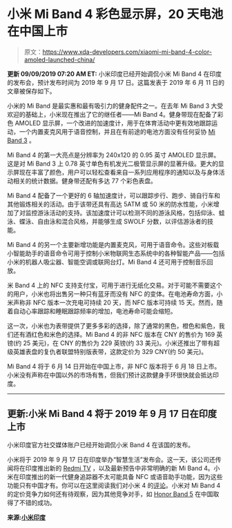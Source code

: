# 小米 Mi Band 4 彩色显示屏，20 天电池在中国上市

> 原文：<https://www.xda-developers.com/xiaomi-mi-band-4-color-amoled-launched-china/>

**更新 09/09/2019 07:20 AM ET:** 小米印度已经开始调侃小米 Mi Band 4 在印度的发布会，预计发布时间为 2019 年 9 月 17 日。这篇发表于 2019 年 6 月 11 日的文章被保存如下。

小米的 Mi Band 是最实惠和最有吸引力的健身配件之一。在去年 Mi Band 3 大受欢迎的基础上，小米现在推出了它的继任者——Mi Band 4。健身带现在配备了彩色 AMOLED 显示屏，一个改进的加速度计，用于在体育活动中更有效地跟踪运动，一个内置麦克风用于语音控制，并且在有前途的电池方面没有任何妥协 [Mi Band 3](https://www.xda-developers.com/xiaomi-mi-band-3-india-launch/) 。

Mi Band 4 的第一大亮点是分辨率为 240x120 的 0.95 英寸 AMOLED 显示屏。这是对 Mi Band 3 上 0.78 英寸单色有机发光二极管显示屏的显著升级。更大的显示屏现在丰富了颜色，用户可以轻松查看来自一系列应用程序的通知以及与身体活动相关的统计数据。健身带还配有多达 77 个彩色表盘。

Mi Band 4 配备了一个更好的 6 轴加速度计，可以跟踪步行、跑步、骑自行车和其他锻炼相关的活动。由于该带还具有高达 5ATM 或 50 米的防水性能，小米增加了对监控游泳活动的支持。该加速度计可以检测不同的游泳风格，包括仰泳、蛙泳、蝶泳、自由泳和混合风格，并能够生成 SWOLF 分数，以评估游泳者的技能。

Mi Band 4 的另一个主要新增功能是内置麦克风，可用于语音命令。这些对板载小智能助手的语音命令可用于控制小米物联网生态系统中的各种智能产品——包括小米的机器人吸尘器、智能空调或联网台灯。Mi Band 4 还可用于控制音乐回放。

米 Band 4 上的 NFC 支持支付宝，可用于进行无纸化交易。对于可能不需要这个的用户，小米也将出售另一种只有蓝牙而没有 NFC 的变体。在电池寿命方面，小米声称非 NFC 版本一次充电可持续 20 天，而 NFC 版本可持续 15 天。然而，随着自动心率跟踪和睡眠跟踪频率的增加，电池寿命可能会缩短。

这一次，小米也为表带提供了更多多彩的选择，除了通常的黑色，橙色和紫色，我们还有酒红色和米色的选择。Mi Band 4 的非 NFC 版本在 CNY 的售价为 169 英镑(约 25 美元)，在 CNY 的售价为 229 英镑(约 33 美元)。小米还推出了带有超级英雄表盘的复仇者联盟特别版表带，这款定价为 329 CNY(约 50 美元)。

Mi Band 4 将于 6 月 14 日开始在中国上市，非 NFC 版本将于 6 月 18 日上市。小米没有声称在中国以外的市场有售，但我们预计这款健身手环很快就会抵达印度。

* * *

## 更新:小米 Mi Band 4 将于 2019 年 9 月 17 日在印度上市

小米印度官方社交媒体账户已经开始调侃小米 Band 4 在该国的发布。

小米将于 2019 年 9 月 17 日在印度举办“智慧生活”发布会。这一天，该公司还传闻将在印度推出新的 [Redmi TV](https://www.xda-developers.com/xiaomi-redmi-note-8-pro-redmibook-tv-china-launch/) ，以及最新预告中非常明确的新 Mi Band 4。小米在印度推出的新一代健身追踪器不太可能具备 NFC 或语音助手功能，因为这些功能只有中国才有。你可以在这里阅读我们对小米 4 的[评论](https://www.xda-developers.com/xiaomi-mi-band-4-review-smart-fitness-tracker/)。小米对 Mi Band 4 的定价竞争力如何还有待观察，因为其他竞争对手，如 [Honor Band 5](https://www.xda-developers.com/honor-band-5-fitness-tracker-india-launch/) 在中国取得了不错的成功。

**来源:[小米印度](https://twitter.com/XiaomiIndia/status/1170945181320802304)**